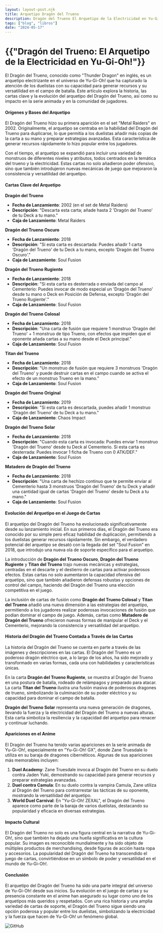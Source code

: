 ```yaml
---
layout: layout-post.njk
title: Arquetipo Dragón del Trueno
description: Dragón del Trueno El Arquetipo de la Electricidad en Yu-Gi-Oh!
tags: ["blog", "libros"]
date: "2024-05-17"
---
```


# {{"Dragón del Trueno: El Arquetipo de la Electricidad en Yu-Gi-Oh!"}}

El Dragón del Trueno, conocido como "Thunder Dragon" en inglés, es un arquetipo electrizante en el universo de Yu-Gi-Oh! que ha capturado la atención de los duelistas con su capacidad para generar recursos y su versatilidad en el campo de batalla. Este artículo explora la historia, las cartas clave y la evolución del arquetipo del Dragón del Trueno, así como su impacto en la serie animada y en la comunidad de jugadores.

#### Orígenes y Bases del Arquetipo

El Dragón del Trueno hizo su primera aparición en el set "Metal Raiders" en 2002. Originalmente, el arquetipo se centraba en la habilidad del Dragón del Trueno para duplicarse, lo que permitía a los duelistas añadir más copias de la carta a su mano y preparar estrategias avanzadas. Esta característica de generar recursos rápidamente lo hizo popular entre los jugadores.

Con el tiempo, el arquetipo se expandió para incluir una variedad de monstruos de diferentes niveles y atributos, todos centrados en la temática del trueno y la electricidad. Estas cartas no solo añadieron poder ofensivo, sino que también introdujeron nuevas mecánicas de juego que mejoraron la consistencia y versatilidad del arquetipo.

#### Cartas Clave del Arquetipo

**Dragón del Trueno**
- **Fecha de Lanzamiento**: 2002 (en el set de Metal Raiders)
- **Descripción**: "Descarta esta carta; añade hasta 2 'Dragón del Trueno' de tu Deck a tu mano."
- **Caja de Lanzamiento**: Metal Raiders

**Dragón del Trueno Oscuro**
- **Fecha de Lanzamiento**: 2018
- **Descripción**: "Si esta carta es descartada: Puedes añadir 1 carta 'Dragón del Trueno' de tu Deck a tu mano, excepto 'Dragón del Trueno Oscuro'."
- **Caja de Lanzamiento**: Soul Fusion

**Dragón del Trueno Rugiente**
- **Fecha de Lanzamiento**: 2018
- **Descripción**: "Si esta carta es desterrada o enviada del campo al Cementerio: Puedes invocar de modo especial un 'Dragón del Trueno' desde tu mano o Deck en Posición de Defensa, excepto 'Dragón del Trueno Rugiente'."
- **Caja de Lanzamiento**: Soul Fusion

**Dragón del Trueno Colosal**
- **Fecha de Lanzamiento**: 2018
- **Descripción**: "Una carta de fusión que requiere 1 monstruo 'Dragón del Trueno' + 1 monstruo de tipo Trueno, con efectos que impiden que el oponente añada cartas a su mano desde el Deck principal."
- **Caja de Lanzamiento**: Soul Fusion

**Titan del Trueno**
- **Fecha de Lanzamiento**: 2018
- **Descripción**: "Un monstruo de fusión que requiere 3 monstruos 'Dragón del Trueno' y puede destruir cartas en el campo cuando se activa el efecto de un monstruo Trueno en la mano."
- **Caja de Lanzamiento**: Soul Fusion

**Dragón del Trueno Original**
- **Fecha de Lanzamiento**: 2019
- **Descripción**: "Si esta carta es descartada, puedes añadir 1 monstruo 'Dragón del Trueno' de tu Deck a tu mano."
- **Caja de Lanzamiento**: Chaos Impact

**Dragón del Trueno Solar**
- **Fecha de Lanzamiento**: 2018
- **Descripción**: "Cuando esta carta es invocada: Puedes enviar 1 monstruo 'Dragón del Trueno' desde tu Deck al Cementerio. Si esta carta es desterrada: Puedes invocar 1 ficha de Trueno con 0 ATK/DEF."
- **Caja de Lanzamiento**: Soul Fusion

**Matadero de Dragón del Trueno**
- **Fecha de Lanzamiento**: 2018
- **Descripción**: "Una carta de hechizo continuo que te permite enviar al Cementerio hasta 3 monstruos 'Dragón del Trueno' de tu Deck y añadir una cantidad igual de cartas 'Dragón del Trueno' desde tu Deck a tu mano."
- **Caja de Lanzamiento**: Soul Fusion

#### Evolución del Arquetipo en el Juego de Cartas

El arquetipo del Dragón del Trueno ha evolucionado significativamente desde su lanzamiento inicial. En sus primeros días, el Dragón del Trueno era conocido por su simple pero eficaz habilidad de duplicación, permitiendo a los duelistas generar recursos rápidamente. Sin embargo, el verdadero potencial del arquetipo se desató con la llegada del set "Soul Fusion" en 2018, que introdujo una nueva ola de soporte específico para el arquetipo.

La introducción de **Dragón del Trueno Oscuro**, **Dragón del Trueno Rugiente** y **Titan del Trueno** trajo nuevas mecánicas y estrategias, centradas en el descarte y el destierro de cartas para activar poderosos efectos. Estas cartas no solo aumentaron la capacidad ofensiva del arquetipo, sino que también añadieron defensas robustas y opciones de control del campo, haciendo del Dragón del Trueno una elección competitiva en el juego.

La inclusión de cartas de fusión como **Dragón del Trueno Colosal** y **Titan del Trueno** añadió una nueva dimensión a las estrategias del arquetipo, permitiendo a los jugadores realizar poderosas invocaciones de fusión que podían dominar el campo de juego. Además, cartas como **Matadero de Dragón del Trueno** ofrecieron nuevas formas de manipular el Deck y el Cementerio, mejorando la consistencia y versatilidad del arquetipo.

#### Historia del Dragón del Trueno Contada a Través de las Cartas

La historia del Dragón del Trueno se cuenta en parte a través de las imágenes y descripciones en las cartas. El Dragón del Trueno es un poderoso dragón eléctrico que, a lo largo de los años, ha sido mejorado y transformado en varias formas, cada una con habilidades y características únicas.

En la carta **Dragón del Trueno Rugiente**, se muestra al Dragón del Trueno en una postura de batalla, rodeado de relámpagos y preparado para atacar. La carta **Titan del Trueno** ilustra una fusión masiva de poderosos dragones de trueno, simbolizando la culminación de su poder eléctrico y su capacidad para dominar el campo de batalla.

**Dragón del Trueno Solar** representa una nueva generación de dragones, llevando la fuerza y la electricidad del Dragón del Trueno a nuevas alturas. Esta carta simboliza la resiliencia y la capacidad del arquetipo para renacer y continuar luchando.

#### Apariciones en el Anime

El Dragón del Trueno ha tenido varias apariciones en la serie animada de Yu-Gi-Oh!, especialmente en "Yu-Gi-Oh! GX", donde Zane Truesdale lo utiliza en su baraja de dragones cibernéticos. Algunas de sus apariciones más memorables incluyen:

1. **Duel Academy**: Zane Truesdale invoca al Dragón del Trueno en su duelo contra Jaden Yuki, demostrando su capacidad para generar recursos y preparar estrategias avanzadas.
2. **Duel contra Camula**: En su duelo contra la vampira Camula, Zane utiliza al Dragón del Trueno para contrarrestar las tácticas de su oponente, mostrando la versatilidad del arquetipo.
3. **World Duel Carnival**: En "Yu-Gi-Oh! ZEXAL", el Dragón del Trueno aparece como parte de la baraja de varios duelistas, destacando su popularidad y eficacia en diversas estrategias.

#### Impacto Cultural

El Dragón del Trueno no solo es una figura central en la narrativa de Yu-Gi-Oh!, sino que también ha dejado una huella significativa en la cultura popular. Su imagen es reconocible mundialmente y ha sido objeto de múltiples productos de merchandising, desde figuras de acción hasta ropa y accesorios. La popularidad del Dragón del Trueno ha transcendido el juego de cartas, convirtiéndose en un símbolo de poder y versatilidad en el mundo de Yu-Gi-Oh!.

#### Conclusión

El arquetipo del Dragón del Trueno ha sido una parte integral del universo de Yu-Gi-Oh! desde sus inicios. Su evolución en el juego de cartas y su presencia constante en el anime han asegurado su lugar como uno de los arquetipos más queridos y respetados. Con una rica historia y una amplia variedad de cartas de soporte, el Dragón del Trueno sigue siendo una opción poderosa y popular entre los duelistas, simbolizando la electricidad y la fuerza que hacen de Yu-Gi-Oh! un fenómeno global.

![GitHub](/img/github.svg)

